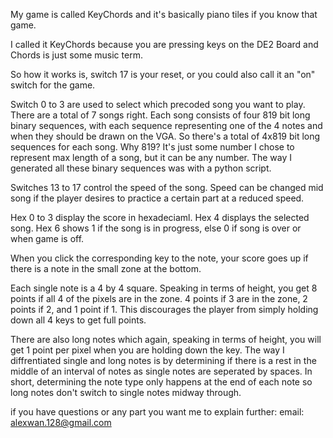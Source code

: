 My game is called KeyChords and it's basically piano tiles if you know that game. 

I called it KeyChords because you are pressing keys on the DE2 Board and Chords is just some music term.

So how it works is, switch 17 is your reset, or you could also call it an "on" switch for the game.

Switch 0 to 3 are used to select which precoded song you want to play. There are a total of 7 songs right. Each song consists of four 819 bit long binary sequences, with each sequence representing one of the 4 notes and when they should be drawn on the VGA. So there's a total of 4x819 bit long sequences for each song. Why 819? It's just some number I chose to represent max length of a song, but it can be any number. The way I generated all these binary sequences was with a python script.

Switches 13 to 17 control the speed of the song. Speed can be changed mid song if the player desires to practice a certain part at a reduced speed.

Hex 0 to 3 display the score in hexadeciaml.
Hex 4 displays the selected song.
Hex 6 shows 1 if the song is in progress, else 0 if song is over or when game is off.

When you click the corresponding key to the note, your score goes up if there is a note in the small zone at the bottom.

Each single note is a 4 by 4 square. Speaking in terms of height, you get 8 points if all 4 of the pixels are in the zone. 4 points if 3 are in the zone, 2 points if 2, and 1 point if 1. This discourages the player from simply holding down all 4 keys to get full points.

There are also long notes which again, speaking in terms of height, you will get 1 point per pixel when you are holding down the key. The way I diffrentiated single and long notes is by determining if there is a rest in the middle of an interval of notes as single notes are seperated by spaces. In short, determining the note type only happens at the end of each note so long notes don't switch to single notes midway through.


if you have questions or any part you want me to explain further:
email: alexwan.128@gmail.com
